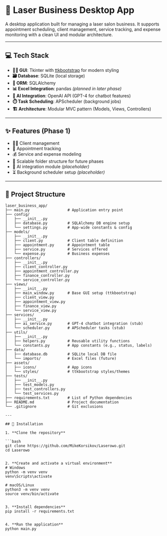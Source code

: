 # 💼 Laser Business Desktop App

A desktop application built for managing a laser salon business. It supports appointment scheduling, client management, service tracking, and expense monitoring with a clean UI and modular architecture.

---

## 💻 Tech Stack

- **👩‍🎨 GUI**: Tkinter with [ttkbootstrap](https://ttkbootstrap.readthedocs.io/) for modern styling  
- **🗃️ Database**: SQLite (local storage)  
- **🧩 ORM**: SQLAlchemy  
- **📊 Excel Integration**: pandas *(planned in later phase)*  
- **🤖 AI Integration**: OpenAI API (GPT-4 for chatbot features)  
- **⏱️ Task Scheduling**: APScheduler (background jobs)  
- **🏗️ Architecture**: Modular MVC pattern (Models, Views, Controllers)

---

## ✨ Features (Phase 1)

- 🧑‍💼 Client management  
- 📅 Appointment tracking  
- 💰 Service and expense modeling  
- 🧱 Scalable folder structure for future phases  
- 🧠 AI integration module *(placeholder)*  
- ⏳ Background scheduler setup *(placeholder)*

---

## 📂 Project Structure

```plaintext
laser_business_app/
├── main.py                 # Application entry point
├── config/
│   ├── __init__.py
│   ├── database.py         # SQLAlchemy DB engine setup
│   └── settings.py         # App-wide constants & config
├── models/
│   ├── __init__.py
│   ├── client.py           # Client table definition
│   ├── appointment.py      # Appointment table
│   ├── service.py          # Services offered
│   └── expense.py          # Business expenses
├── controllers/
│   ├── __init__.py
│   ├── client_controller.py
│   ├── appointment_controller.py
│   ├── finance_controller.py
│   └── service_controller.py
├── views/
│   ├── __init__.py
│   ├── main_window.py      # Base GUI setup (ttkbootstrap)
│   ├── client_view.py
│   ├── appointment_view.py
│   ├── finance_view.py
│   └── service_view.py
├── services/
│   ├── __init__.py
│   ├── ai_service.py       # GPT-4 chatbot integration (stub)
│   └── scheduler.py        # APScheduler tasks (stub)
├── utils/
│   ├── __init__.py
│   ├── helpers.py          # Reusable utility functions
│   └── constants.py        # App constants (e.g., status, labels)
├── data/
│   ├── database.db         # SQLite local DB file
│   └── imports/            # Excel files (future)
├── assets/
│   ├── icons/              # App icons
│   └── styles/             # ttkbootstrap styles/themes
├── tests/
│   ├── __init__.py
│   ├── test_models.py
│   ├── test_controllers.py
│   └── test_services.py
├── requirements.txt        # List of Python dependencies
├── README.md               # Project documentation
└── .gitignore              # Git exclusions

---

## 🔧 Installation

1. **Clone the repository**

```bash
git clone https://github.com/MikeKorsikov/Laserowo.git
cd Laserowo


2. **Create and activate a virtual environment**
# Windows
python -m venv venv
venv\Scripts\activate

# macOS/Linux
python3 -m venv venv
source venv/bin/activate


3. **Install dependencies**
pip install -r requirements.txt


4. **Run the application**
python main.py

